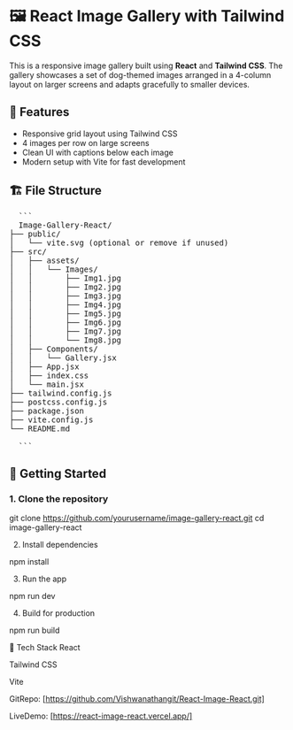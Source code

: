 # 🖼️ React Image Gallery with Tailwind CSS

This is a responsive image gallery built using **React** and **Tailwind CSS**. The gallery showcases a set of dog-themed images arranged in a 4-column layout on larger screens and adapts gracefully to smaller devices.

## 📸 Features

- Responsive grid layout using Tailwind CSS
- 4 images per row on large screens
- Clean UI with captions below each image
- Modern setup with Vite for fast development

## 🏗️ File Structure

<pre>
  ```
  Image-Gallery-React/
├── public/
│   └── vite.svg (optional or remove if unused)
├── src/
│   ├── assets/
│   │   └── Images/
│   │       ├── Img1.jpg
│   │       ├── Img2.jpg
│   │       ├── Img3.jpg
│   │       ├── Img4.jpg
│   │       ├── Img5.jpg
│   │       ├── Img6.jpg
│   │       ├── Img7.jpg
│   │       └── Img8.jpg
│   ├── Components/
│   │   └── Gallery.jsx
│   ├── App.jsx
│   ├── index.css
│   └── main.jsx
├── tailwind.config.js
├── postcss.config.js
├── package.json
├── vite.config.js
└── README.md

  ```
</pre>


## 🚀 Getting Started

### 1. Clone the repository

git clone https://github.com/yourusername/image-gallery-react.git
cd image-gallery-react

2. Install dependencies

npm install

3. Run the app

npm run dev

4. Build for production

npm run build

🧩 Tech Stack
React

Tailwind CSS

Vite

GitRepo: [https://github.com/Vishwanathangit/React-Image-React.git]

LiveDemo: [https://react-image-react.vercel.app/]
